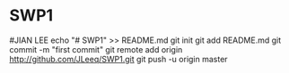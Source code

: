 # SWP1
#JIAN LEE
echo "# SWP1" >> README.md
git init
git add README.md
git commit -m "first commit"
git remote add origin http://github.com/JLeeq/SWP1.git
git push -u origin master
